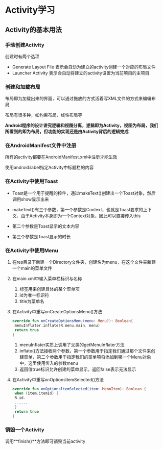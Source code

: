 # Activity学习

## Activity的基本用法

### 手动创建Activity

创建时有两个选项

- Generate Layout File 表示会自动为建立的activity创建一个对应的布局文件
- Launcher Activity 表示会自动将建立的activity设置为当前项目的主项目

### 创建和加载布局

布局即为加载出来的界面，可以通过拖放的方式活着写XML文件的方式来编辑布局

布局有很多钟，如约束布局，线性布局等

**Android程序的设计讲究逻辑和视图分离，逻辑即为Activity，视图为布局，我们所看到的即为布局，但功能的实现还是由Activity背后的逻辑完成**

### 在AndroidManifest文件中注册

所有的activity都要在AndroidManifest.xml中注册才能生效

使用android:label指定Activity中标题栏的内容

### 在Activity中使用Toast

- Toast是一个用于提醒的控件，通过makeText()创建出一个Toast对象，然后调用show显示出来

- makeText()有三个参数，第一个参数是Context，也就是Toast要求的上下文，由于Activity本身即为一个Context对象，因此可以直接传入this
- 第二个参数是Toast显示的文本内容
- 第三个参数是Toast显示的时长

### 在Activity中使用Menu

1. 在res目录下新建一个Directory文件夹，创建名为menu，在这个文件夹新建一个main的菜单文件

2. 在main.xml中输入菜单栏标识与名称

   1. <item>标签用来创建具体的某个菜单项
   2. id为唯一标识符
   3. title为菜单名

3. 在Activity中重写onCreateOptionsMenu()方法

   ```kotlin
   override fun onCreateOptionsMenu(menu: Menu?): Boolean{
   	menuInflater.inflate(R.menu.main, menu)
   	return true
   }
   ```

   1. menuInflater实质上调用了父类的getMenuInflater方法
   2. inflate()方法接收两个参数，第一个参数用于指定我们通过那个文件来创建菜单，第二个参数用于指定我们的菜单项将添加到哪一个Menu对象中，这里使用传入的参数menu
   3. 返回值true标识允许创建的菜单显示，返回false表示无法显示

4. 在Activity中重写onOptionsltemSelected()方法

   ```kotlin
   override fun onOptionsltemSelected(item: MenuItem): Boolean {
   	when (item.itemId) {
   	R.id.
   	......
   	}
   	return true
   }
   ```

### 销毁一个Activity

调用**finish()**方法即可销毁当前activity
